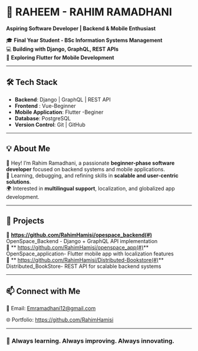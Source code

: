 # 🚀 RAHEEM  -  RAHIM RAMADHANI 

**Aspiring Software Developer | Backend & Mobile Enthusiast**  

🎓 **Final Year Student - BSc Information Systems Management**  
💻 **Building with Django, GraphQL, REST APIs**  
📱 **Exploring Flutter for Mobile Development**  

---  

## 🛠 Tech Stack  
- **Backend**: Django | GraphQL | REST API
- **Frontend** : Vue-Beginner
- **Mobile Application**: Flutter  -Beginer
- **Database**: PostgreSQL  
- **Version Control**: Git | GitHub  

---  

## 💡 About Me  
👋 Hey! I’m Rahim Ramadhani, a passionate **beginner-phase software developer** focused on backend systems and mobile applications.  
🚀 Learning, debugging, and refining skills in **scalable and user-centric solutions**.  
🌍 Interested in **multilingual support**, localization, and globalized app development.  

---

## 📌 Projects  
🔹 **https://github.com/RahimHamisi/opespace_backend(#)**  OpenSpace_Backend - Django + GraphQL API implementation  
🔹 ** https://github.com/RahimHamisi/openspace_app(#)**  OpenSpace_application- Flutter mobile app with localization features  
🔹 ** https://github.com/RahimHamisi/Distributed-Bookstore(#)**  Distributed_BookStore- REST API for scalable backend systems  

---

## 📫 Connect with Me 

📧 Email: Emramadhani12@gmail.com 

🌐 Portfolio: https://github.com/RahimHamisi  

---

### 🚀 **Always learning. Always improving. Always innovating.**  
